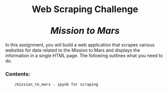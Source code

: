 <h1 align="center">Web Scraping Challenge <br /><br /> <i>Mission to Mars</i></h1>

<p>In this assignment, you will build a web application that scrapes various websites for data related to the Mission to Mars and displays the information in a single HTML page. The following outlines what you need to do.</p>
							
### Contents:

        /mission_to_mars - ipynb for scraping 

